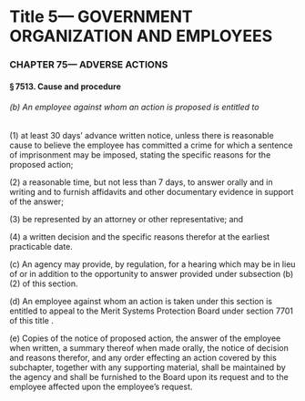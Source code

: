 
# Title 5— GOVERNMENT ORGANIZATION AND EMPLOYEES
### CHAPTER 75— ADVERSE ACTIONS
#### § 7513. Cause and procedure
###### (b) An employee against whom an action is proposed is entitled to

(1) at least 30 days’ advance written notice, unless there is reasonable cause to believe the employee has committed a crime for which a sentence of imprisonment may be imposed, stating the specific reasons for the proposed action;

(2) a reasonable time, but not less than 7 days, to answer orally and in writing and to furnish affidavits and other documentary evidence in support of the answer;

(3) be represented by an attorney or other representative; and

(4) a written decision and the specific reasons therefor at the earliest practicable date.

(c) An agency may provide, by regulation, for a hearing which may be in lieu of or in addition to the opportunity to answer provided under subsection (b)(2) of this section.

(d) An employee against whom an action is taken under this section is entitled to appeal to the Merit Systems Protection Board under section 7701 of this title .

(e) Copies of the notice of proposed action, the answer of the employee when written, a summary thereof when made orally, the notice of decision and reasons therefor, and any order effecting an action covered by this subchapter, together with any supporting material, shall be maintained by the agency and shall be furnished to the Board upon its request and to the employee affected upon the employee’s request.
